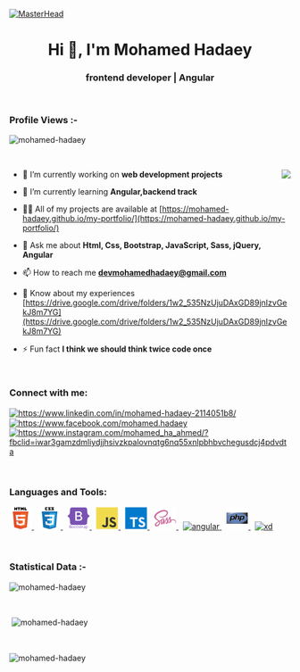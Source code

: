 [![MasterHead](https://res.cloudinary.com/practicaldev/image/fetch/s--_sk5cfBS--/c_imagga_scale,f_auto,fl_progressive,h_420,q_auto,w_1000/https://dev-to-uploads.s3.amazonaws.com/i/xndmxrfhliweofif9jty.png)](https://Mohamed-Hadaey.io)
<h1 align="center">Hi 👋, I'm Mohamed Hadaey</h1>
<h3 align="center">frontend developer | Angular</h3>

<br>

<p align="right"> <h3>Profile Views :-</h3> <img src="https://komarev.com/ghpvc/?username=mohamed-hadaey&label=Profile%20views&color=0e75b6&style=flat" alt="mohamed-hadaey" /> </p>

<br>

<p><img align="right" src="https://raw.githubusercontent.com/Adam-pw/Adam-pw/main/animation_500_kxa883sd.gif" /></p>


- 🔭 I’m currently working on **web development projects**

- 🌱 I’m currently learning **Angular,backend track**

- 👨‍💻 All of my projects are available at [https://mohamed-hadaey.github.io/my-portfolio/](https://mohamed-hadaey.github.io/my-portfolio/)

- 💬 Ask me about **Html, Css, Bootstrap, JavaScript, Sass, jQuery, Angular**

- 📫 How to reach me **devmohamedhadaey@gmail.com**

- 📄 Know about my experiences [https://drive.google.com/drive/folders/1w2_535NzUjuDAxGD89jnIzvGekJ8m7YG](https://drive.google.com/drive/folders/1w2_535NzUjuDAxGD89jnIzvGekJ8m7YG)

- ⚡ Fun fact **I think we should think twice code once**

<br>

<h3 align="left">Connect with me:</h3>
<p align="left">
<a href="https://linkedin.com/in/https://www.linkedin.com/in/mohamed-hadaey-2114051b8/" target="blank"><img align="center" src="https://raw.githubusercontent.com/rahuldkjain/github-profile-readme-generator/master/src/images/icons/Social/linked-in-alt.svg" alt="https://www.linkedin.com/in/mohamed-hadaey-2114051b8/" height="30" width="40" /></a>
<a href="https://fb.com/https://www.facebook.com/mohamed.hadaey" target="blank"><img align="center" src="https://raw.githubusercontent.com/rahuldkjain/github-profile-readme-generator/master/src/images/icons/Social/facebook.svg" alt="https://www.facebook.com/mohamed.hadaey" height="30" width="40" /></a>
<a href="https://instagram.com/https://www.instagram.com/mohamed_ha_ahmed/?fbclid=iwar3gamzdmliydjjhsivzkpalovnqtg6nq55xnlpbhbvchegusdcj4pdvdta" target="blank"><img align="center" src="https://raw.githubusercontent.com/rahuldkjain/github-profile-readme-generator/master/src/images/icons/Social/instagram.svg" alt="https://www.instagram.com/mohamed_ha_ahmed/?fbclid=iwar3gamzdmliydjjhsivzkpalovnqtg6nq55xnlpbhbvchegusdcj4pdvdta" height="30" width="40" /></a>
</p>

<br>

<h3 align="left">Languages and Tools:</h3>
<p align="left">

<a href="https://www.w3.org/html/" target="_blank" rel="noreferrer"> <img src="https://raw.githubusercontent.com/devicons/devicon/master/icons/html5/html5-original-wordmark.svg" alt="html5" width="40" height="40"/> </a>  &nbsp;  <a href="https://www.w3schools.com/css/" target="_blank" rel="noreferrer"> <img src="https://raw.githubusercontent.com/devicons/devicon/master/icons/css3/css3-original-wordmark.svg" alt="css3" width="40" height="40"/> </a>  &nbsp;  <a href="https://getbootstrap.com" target="_blank" rel="noreferrer"> <img src="https://raw.githubusercontent.com/devicons/devicon/master/icons/bootstrap/bootstrap-plain-wordmark.svg" alt="bootstrap" width="40" height="40"/> </a>  &nbsp;  <a href="https://developer.mozilla.org/en-US/docs/Web/JavaScript" target="_blank" rel="noreferrer"> <img src="https://raw.githubusercontent.com/devicons/devicon/master/icons/javascript/javascript-original.svg" alt="javascript" width="40" height="40"/> </a>  &nbsp;  <a href="https://www.typescriptlang.org/" target="_blank" rel="noreferrer"> <img src="https://raw.githubusercontent.com/devicons/devicon/master/icons/typescript/typescript-original.svg" alt="typescript" width="40" height="40"/> </a>  &nbsp;  <a href="https://sass-lang.com" target="_blank" rel="noreferrer"> <img src="https://raw.githubusercontent.com/devicons/devicon/master/icons/sass/sass-original.svg" alt="sass" width="40" height="40"/> </a>  &nbsp;  <a href="https://angular.io" target="_blank" rel="noreferrer"> <img src="https://angular.io/assets/images/logos/angular/angular.svg" alt="angular" width="40" height="40"/> </a>  &nbsp;  <a href="https://www.php.net" target="_blank" rel="noreferrer"> <img src="https://raw.githubusercontent.com/devicons/devicon/master/icons/php/php-original.svg" alt="php" width="40" height="40"/> </a>  &nbsp;  <a href="https://www.adobe.com/products/xd.html" target="_blank" rel="noreferrer"> <img src="https://cdn.worldvectorlogo.com/logos/adobe-xd.svg" alt="xd" width="40" height="40"/>    </a> </p>

<br>

<h3>Statistical Data :-</h3>

<p><img align="center"
 src="https://github-readme-stats.vercel.app/api/top-langs?username=mohamed-hadaey&show_icons=true&locale=en&bg_color=0d1117&text_color=ffffff&layout=compact" alt="mohamed-hadaey" /></p>

<br>

<p>&nbsp;<img align="center" src="https://github-readme-stats.vercel.app/api?username=mohamed-hadaey&show_icons=true&locale=en&bg_color=0d1117&text_color=ffffff&repo=convoychat" alt="mohamed-hadaey" /></p>

<br>

<p><img align="center" src="https://github-readme-streak-stats.herokuapp.com/?user=mohamed-hadaey&theme=dark&background=0d1117&date_format=M%20j%5B%2C%20Y%5D" alt="mohamed-hadaey" /></p>

